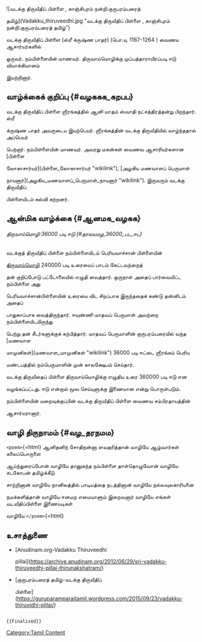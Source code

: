 ![வடக்கு திருவீதிப் பிள்ளை , காஞ்சிபுரம் நன்றி:குருபரம்பரைத்
தமிழ்](Vadakku_thiruveedhi.jpg "வடக்கு திருவீதிப் பிள்ளை , காஞ்சிபுரம் நன்றி:குருபரம்பரைத் தமிழ்")
வடக்கு திருவீதிப் பிள்ளை (ஸ்ரீ க்ருஷ்ண பாதர்) (பொ.யு. 1167-1264 ) வைணய ஆசார்யர்களில்
ஒருவர். நம்பிள்ளையின் மாணவர். திருவாய்மொழிக்கு முப்பத்தாராயிரப்படி ஈடு வியாக்கியானம்
இயற்றினார்.

## வாழ்க்கைக் குறிப்பு {#வழககக_கறபப}

வடக்கு திருவீதிப் பிள்ளை ஶ்ரீரங்கத்தில் ஆனி மாதம் ஸ்வாதி நட்சத்திரத்தன்று பிறந்தார். ஸ்ரீ
க்ருஷ்ண பாதர் அவருடைய இயற்பெயர். ஶ்ரீரங்கத்தின் வடக்கு திருவீதியில் வாழ்ந்ததால் அப்பெயர்
பெற்றார். நம்பிள்ளையின் மாணவர். அவரது மகன்கள் வைணவ ஆசாரியர்களான [பிள்ளை
லோகாசார்யர்](பிள்ளை_லோகாசார்யர் "wikilink"), [அழகிய மணவாளப் பெருமாள்
நாயனார்](அழகிய_மணவாளப்_பெருமாள்_நாயனார் "wikilink"). இருவரும் வடக்கு திருவீதிப்
பிள்ளையிடம் கல்வி கற்றனர்.

## ஆன்மிக வாழ்க்கை {#ஆனமக_வழகக}

###### திருவாய்மொழி 36000 படி ஈடு {#தரவயமழ_36000_பட_ஈட}

வடக்குத் திருவீதிப் பிள்ளை நம்பிள்ளையிடம் பெரியவாச்சான் பிள்ளையின்
[திருவாய்மொழி](திருவாய்மொழி "wikilink") 240000 படி உரையைப் பாடம் கேட்டவற்றைத்
தன் குறிப்போடு பட்டோலையில் எழுதி வைத்தார். ஒருநாள் அதைப் பார்வையிட்ட நம்பிள்ளை அது
பெரியவாச்சான்பிள்ளையின் உரையை விட சிறப்பாக இருந்ததைக் கண்டு தன்னிடம் அதைப்
பாதுகாப்பாக வைத்திருந்தார். ஈயுண்ணி மாதவப் பெருமாள் அவற்றை நம்பிள்ளையிடமிருந்து
பெற்று தன் சீடர்களுக்குக் கற்பித்தார். மாதவப் பெருமாளின் குருபரம்பரையில் வந்த [மணவாள
மாமுனிகள்](மணவாள_மாமுனிகள் "wikilink") 36000 படி ஈட்டை ஶ்ரீரங்கம் பெரிய
மண்டபத்தில் நம்பெருமாளின் முன் காலக்ஷேபம் செய்தார்.

வடக்கு திருவீதைப் பிள்ளை திருவாய்மொழிக்கு எழுதிய உரை 360000 படி ஈடு என
வழங்கப்பட்டது. ஈடு என்றால் மூல செய்யுளுக்கு இணையான என்று பொருள்படும்.

நம்பிள்ளையின் மறைவுக்குப்பின் வடக்கு திருவீதிப் பிள்ளை வைணவ சம்பிரதாயத்தின்
ஆசார்யரானார்.

## வாழி திருநாமம் {#வழ_தரநமம}

`<poem>`{=html} ஆனிதனிற் சோதிநன்னா ளவதரித்தான் வாழியே ஆழ்வார்கள் கலைப்பொருளை
ஆய்ந்துரைப்போன் வாழியே தானுகந்த நம்பிள்ளை தாள்தொழுவோன் வாழியே சடகோபன் தமிழ்க்கீடு
சாற்றினான் வாழியே நானிலத்தில் பாடியத்தை நடத்தினான் வாழியே நல்லவுலகாரியனை
நமக்களித்தான் வாழியே ஈனமற எமையாளும் இறைவனார் வாழியே எங்கள் வடவீதிப்பிள்ளை இணையடிகள்
வாழியே `</poem>`{=html}

## உசாத்துணை

-   [Anudinam.org-Vadakku Thiruveedhi
    pillai](https://archive.anudinam.org/2012/06/29/sri-vadakku-thiruveedhi-pillai-thirunakshatram/)
-   [குருபரம்பரைத் தமிழ்-வடக்கு திருவீதிப்
    பிள்ளை](https://guruparamparaitamil.wordpress.com/2015/09/23/vadakku-thiruvidhi-pillai/)

```{=mediawiki}
{{Finalised}}
```
[Category:Tamil Content](Category:Tamil_Content "wikilink")

